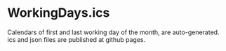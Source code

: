 # WorkingDays.ics

Calendars of first and last working day of the month,
are auto-generated.
ics and json files are published at github pages.
